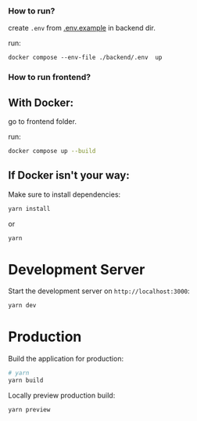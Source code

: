 ### How to run?

create `.env` from [.env.example](backend/.env.example) in backend dir.

run:
```
docker compose --env-file ./backend/.env  up
```

### How to run frontend?

## With Docker:

go to frontend folder.

run:
```bash
docker compose up --build
```

## If Docker isn't your way:
Make sure to install dependencies:

```bash
yarn install
```

or

```bash
yarn
```

# Development Server

Start the development server on `http://localhost:3000`:

```bash
yarn dev
```

# Production

Build the application for production:

```bash
# yarn
yarn build
```

Locally preview production build:

```bash
yarn preview
```
